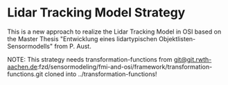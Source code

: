 # Lidar Tracking Model Strategy

This is a new approach to realize the Lidar Tracking Model in OSI based on the Master Thesis "Entwicklung eines lidartypischen Objektlisten-Sensormodells" from P. Aust.

NOTE:
This strategy needs transformation-functions from git@git.rwth-aachen.de:fzd/sensormodeling/fmi-and-osi/framework/transformation-functions.git cloned into ../transformation-functions!
